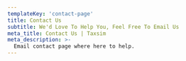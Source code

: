 ```yaml
---
templateKey: 'contact-page'
title: Contact Us
subtitle: We'd Love To Help You, Feel Free To Email Us
meta_title: Contact Us | Taxsim
meta_description: >-
  Email contact page where here to help.
---
```

